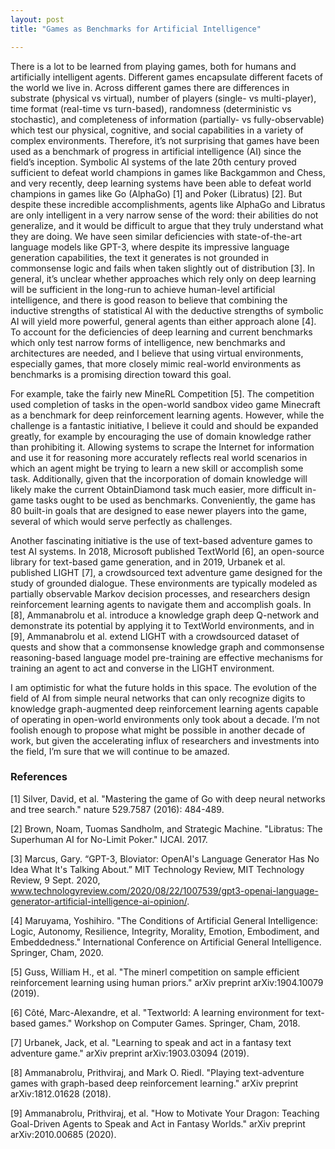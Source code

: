 ```yaml
---
layout: post
title: "Games as Benchmarks for Artificial Intelligence"

---
```



There is a lot to be learned from playing games, both for humans and artificially intelligent agents. Different games encapsulate different facets of the world we live in. Across different games there are differences in substrate (physical vs virtual), number of players (single- vs multi-player), time format (real-time vs turn-based), randomness (deterministic vs stochastic), and completeness of information (partially- vs fully-observable) which test our physical, cognitive, and social capabilities in a variety of complex environments. Therefore, it’s not surprising that games have been used as a benchmark of progress in artificial intelligence (AI) since the field’s inception. Symbolic AI systems of the late 20th century proved sufficient to defeat world champions in games like Backgammon and Chess, and very recently, deep learning systems have been able to defeat world champions in games like Go (AlphaGo) [1] and Poker (Libratus) [2]. But despite these incredible accomplishments, agents like AlphaGo and Libratus are only intelligent in a very narrow sense of the word: their abilities do not generalize, and it would be difficult to argue that they truly understand what they are doing. We have seen similar deficiencies with state-of-the-art language models like GPT-3, where despite its impressive language generation capabilities, the text it generates is not grounded in commonsense logic and fails when taken slightly out of distribution [3]. In general, it’s unclear whether approaches which rely only on deep learning will be sufficient in the long-run to achieve human-level artificial intelligence, and there is good reason to believe that combining the inductive strengths of statistical AI with the deductive strengths of symbolic AI will yield more powerful, general agents than either approach alone [4]. To account for the deficiencies of deep learning and current benchmarks which only test narrow forms of intelligence, new benchmarks and architectures are needed, and I believe that using virtual environments, especially games, that more closely mimic real-world environments as benchmarks is a promising direction toward this goal.

For example, take the fairly new MineRL Competition [5]. The competition used completion of tasks in the open-world sandbox video game Minecraft as a benchmark for deep reinforcement learning agents. However, while the challenge is a fantastic initiative, I believe it could and should be expanded greatly, for example by encouraging the use of domain knowledge rather than prohibiting it. Allowing systems to scrape the Internet for information and use it for reasoning more accurately reflects real world scenarios in which an agent might be trying to learn a new skill or accomplish some task. Additionally, given that the incorporation of domain knowledge will likely make the current ObtainDiamond task much easier, more difficult in-game tasks ought to be used as benchmarks. Conveniently, the game has 80 built-in goals that are designed to ease newer players into the game, several of which would serve perfectly as challenges.

Another fascinating initiative is the use of text-based adventure games to test AI systems. In 2018, Microsoft published TextWorld [6], an open-source library for text-based game generation, and in 2019, Urbanek et al. published LIGHT [7], a crowdsourced text adventure game designed for the study of grounded dialogue. These environments are typically modeled as partially observable Markov decision processes, and researchers design reinforcement learning agents to navigate them and accomplish goals. In [8], Ammanabrolu et al. introduce a knowledge graph deep Q-network and demonstrate its potential by applying it to TextWorld environments, and in [9], Ammanabrolu et al. extend LIGHT with a crowdsourced dataset of quests and show that a commonsense knowledge graph and commonsense reasoning-based language model pre-training are effective mechanisms for training an agent to act and converse in the LIGHT environment.

I am optimistic for what the future holds in this space. The evolution of the field of AI from simple neural networks that can only recognize digits to knowledge graph-augmented deep reinforcement learning agents capable of operating in open-world environments only took about a decade. I’m not foolish enough to propose what might be possible in another decade of work, but given the accelerating influx of researchers and investments into the field, I’m sure that we will continue to be amazed.


### References

[1] Silver, David, et al. "Mastering the game of Go with deep neural networks and tree search." nature 529.7587 (2016): 484-489.

[2] Brown, Noam, Tuomas Sandholm, and Strategic Machine. "Libratus: The Superhuman AI for No-Limit Poker." IJCAI. 2017.

[3] Marcus, Gary. “GPT-3, Bloviator: OpenAI's Language Generator Has No Idea What It's Talking About.” MIT Technology Review, MIT Technology Review, 9 Sept. 2020, www.technologyreview.com/2020/08/22/1007539/gpt3-openai-language-generator-artificial-intelligence-ai-opinion/.

[4] Maruyama, Yoshihiro. "The Conditions of Artificial General Intelligence: Logic, Autonomy, Resilience, Integrity, Morality, Emotion, Embodiment, and Embeddedness." International Conference on Artificial General Intelligence. Springer, Cham, 2020.

[5] Guss, William H., et al. "The minerl competition on sample efficient reinforcement learning using human priors." arXiv preprint arXiv:1904.10079 (2019).

[6] Côté, Marc-Alexandre, et al. "Textworld: A learning environment for text-based games." Workshop on Computer Games. Springer, Cham, 2018.

[7] Urbanek, Jack, et al. "Learning to speak and act in a fantasy text adventure game." arXiv preprint arXiv:1903.03094 (2019).

[8] Ammanabrolu, Prithviraj, and Mark O. Riedl. "Playing text-adventure games with graph-based deep reinforcement learning." arXiv preprint arXiv:1812.01628 (2018).

[9] Ammanabrolu, Prithviraj, et al. "How to Motivate Your Dragon: Teaching Goal-Driven Agents to Speak and Act in Fantasy Worlds." arXiv preprint arXiv:2010.00685 (2020).
